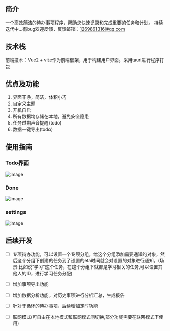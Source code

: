 ## 简介

一个高效简洁的待办事项程序，帮助您快速记录和完成重要的任务和计划。
持续迭代中...有bug欢迎反馈，反馈邮箱：1269861316@qq.com

## 技术栈

前端技术：Vue2 + vite作为前端框架，用于构建用户界面。采用tauri进行程序打包


## 优点及功能

1. 界面干净，简洁，体积小巧
2. 自定义主题
3. 开机自启
4. 所有数据均存储在本地，避免安全隐患
5. 任务过期声音提醒(todo)
6. 数据一键导出(todo)


## 使用指南

### Todo界面
![image](https://github.com/sky984-11/SkyDo/assets/58068214/38a11fd6-8bd5-48b1-90ee-fcd383c36e0f)


### Done
![image](https://github.com/sky984-11/SkyDo/assets/58068214/220a2bfb-bac0-4696-aa72-3efab54dbbba)


### settings
![image](https://github.com/sky984-11/SkyDo/assets/58068214/61e3e525-4097-46dc-b0b9-0cec186a4a51)


## 后续开发

- [ ] 专项待办功能，可以设置一个专项分组，给这个分组添加需要通知的对象，然后这个分组下创建的任务到了设置的eta时间就会对设置的对象进行通知。(场景:比如说“学习”这个任务，在这个分组下就都是学习相关的任务,可以设置其他人的ID，进行学习任务分配)
- [ ] 增加事项导出功能
- [ ] 增加数据分析功能，对历史事项进行分析汇总，生成报告
- [ ] 针对于循环的待办事项，后续增加定时功能
- [ ] 联网模式(可自由在本地模式和联网模式间切换,部分功能需要在联网模式下使用)

